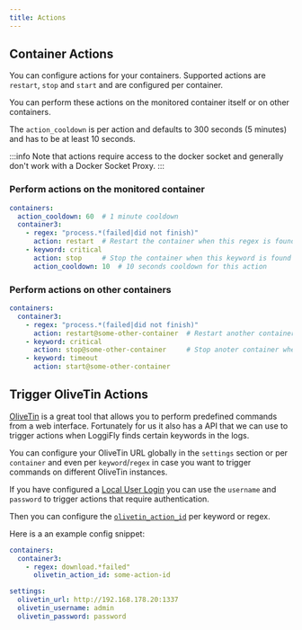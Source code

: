```yaml
---
title: Actions
---
```



## Container Actions

You can configure actions for your containers. 
Supported actions are `restart`, `stop` and `start` and are configured per container. 

You can perform these actions on the monitored container itself or on other containers.

The `action_cooldown` is per action and defaults to 300 seconds (5 minutes) and has to be at least 10 seconds.

:::info
Note that actions require access to the docker socket and generally don't work with a Docker Socket Proxy.
:::

### Perform actions on the monitored container

```yaml
containers:
  action_cooldown: 60  # 1 minute cooldown
  container3:
    - regex: "process.*(failed|did not finish)" 
      action: restart  # Restart the container when this regex is found
    - keyword: critical
      action: stop     # Stop the container when this keyword is found
      action_cooldown: 10  # 10 seconds cooldown for this action
```

### Perform actions on other containers

```yaml
containers:
  container3:
    - regex: "process.*(failed|did not finish)" 
      action: restart@some-other-container  # Restart another container when this regex is found
    - keyword: critical
      action: stop@some-other-container     # Stop anoter container when this keyword is found
    - keyword: timeout
      action: start@some-other-container
```

## Trigger OliveTin Actions

[OliveTin](https://github.com/OliveTin/OliveTin) is a great tool that allows you to perform predefined commands from a web interface. Fortunately for us it also has a API that we can use to trigger actions when LoggiFly finds certain keywords in the logs.

You can configure your OliveTin URL globally in the `settings` section or per `container` and even per `keyword`/`regex` in case you want to trigger commands on different OliveTin instances.

If you have configured a [Local User Login](https://docs.olivetin.app/security/local.html) you can use the `username` and `password` to trigger actions that require authentication.

Then you can configure the [`olivetin_action_id`](https://docs.olivetin.app/action_customization/ids.html) per keyword or regex.

Here is a an example config snippet:


```yaml
containers:
  container3:
    - regex: download.*failed" 
      olivetin_action_id: some-action-id

settings:
  olivetin_url: http://192.168.178.20:1337
  olivetin_username: admin
  olivetin_password: password

```